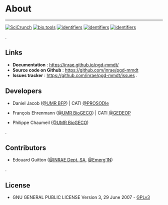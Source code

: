 <!-- For basic syntax :  see https://www.markdownguide.org/basic-syntax/
     For extra syntax : see https://michelf.ca/projects/php-markdown/extra/
-->
# About
----

[![SciCrunch](https://img.shields.io/badge/RRID-SCR_025261-green)](https://scicrunch.org/resolver/RRID:SCR_025261)
[![bio.tools](https://img.shields.io/badge/bio.tools-maggot-orange)](https://bio.tools/maggot)
[![identifiers](https://img.shields.io/badge/RDA:MSC-t81-brown)](https://rdamsc.bath.ac.uk/msc/t81)
[![identifiers](https://img.shields.io/badge/CatOPDIPoR-maggot-magenta)](https://cat.opidor.fr/index.php/Maggot)
[![identifiers](https://img.shields.io/badge/HAL-04589638-lightseagreen)](https://hal.inrae.fr/hal-04589638)

<!--
[![identifiers](https://img.shields.io/badge/identifiers-maggot-blue)](https://registry.identifiers.org/registry/maggot)
[![identifiers](https://img.shields.io/badge/HAL-04256711-lightseagreen)](https://hal.inrae.fr/hal-04256711)
-->
.

## Links

* **Documentation** : <https://inrae.github.io/pgd-mmdt/>
* **Source code on Github** : <https://github.com/inrae/pgd-mmdt>
* **Issues tracker** : <https://github.com/inrae/pgd-mmdt/issues>
.

## Developers

* Daniel Jacob ([@UMR BFP][2]) | CATI [@PROSODIe][4]

* François Ehrenmann ([@UMR BioGECO][1]) | CATI [@GEDEOP][5]

* Philippe Chaumeil ([@UMR BioGECO][1])

.

## Contributors

* Edouard Guitton ([@INRAE Dept. SA][6], [@Emerg'IN][3])

.

## License

* GNU GENERAL PUBLIC LICENSE Version 3, 29 June 2007 - [GPLv3][11]


[1]: https://www6.bordeaux-aquitaine.inrae.fr/biogeco_eng/
[2]: https://www6.bordeaux-aquitaine.inrae.fr/bfp_eng/
[3]: https://www.emergin.fr/emergin_eng/
[4]: https://prosodie.cati.inrae.fr/
[5]: https://gedeop.cati.inrae.fr/
[6]: https://www.inrae.fr/en/divisions/sa
[7]: https://nextcloud.inrae.fr/s/HxEWSybeBW8rzke
[8]: https://recherche.data.gouv.fr/en
[9]: https://nextcloud.inrae.fr/s/iLHQYoAZp2i6ij7
[10]: https://registry.identifiers.org/registry/maggot
[11]: https://www.gnu.org/licenses/gpl-3.0.html

